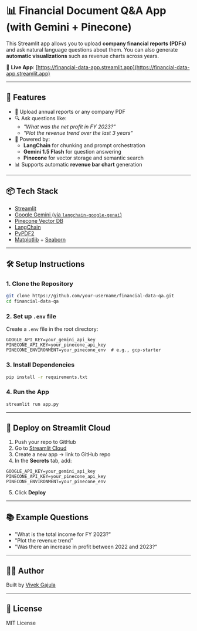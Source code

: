 # 📊 Financial Document Q&A App (with Gemini + Pinecone)

This Streamlit app allows you to upload **company financial reports (PDFs)** and ask natural language questions about them. You can also generate **automatic visualizations** such as revenue charts across years.

🔗 **Live App**: [https://financial-data-app.streamlit.app](https://financial-data-app.streamlit.app)

---

## 🚀 Features

- 📁 Upload annual reports or any company PDF
- 🔍 Ask questions like:
  - *"What was the net profit in FY 2023?"*
  - *"Plot the revenue trend over the last 3 years"*
- 🧠 Powered by:
  - **LangChain** for chunking and prompt orchestration
  - **Gemini 1.5 Flash** for question answering
  - **Pinecone** for vector storage and semantic search
- 📊 Supports automatic **revenue bar chart** generation

---

## 📦 Tech Stack

- [Streamlit](https://streamlit.io/)
- [Google Gemini (via `langchain-google-genai`)](https://ai.google.dev/)
- [Pinecone Vector DB](https://www.pinecone.io/)
- [LangChain](https://www.langchain.com/)
- [PyPDF2](https://pypi.org/project/PyPDF2/)
- [Matplotlib](https://matplotlib.org/) + [Seaborn](https://seaborn.pydata.org/)

---

## 🛠 Setup Instructions

### 1. Clone the Repository

```bash
git clone https://github.com/your-username/financial-data-qa.git
cd financial-data-qa
```

### 2. Set up `.env` file

Create a `.env` file in the root directory:

```env
GOOGLE_API_KEY=your_gemini_api_key
PINECONE_API_KEY=your_pinecone_api_key
PINECONE_ENVIRONMENT=your_pinecone_env  # e.g., gcp-starter
```

### 3. Install Dependencies

```bash
pip install -r requirements.txt
```

### 4. Run the App

```bash
streamlit run app.py
```

---

## 🚀 Deploy on Streamlit Cloud

1. Push your repo to GitHub
2. Go to [Streamlit Cloud](https://streamlit.io/cloud)
3. Create a new app → link to GitHub repo
4. In the **Secrets** tab, add:

```env
GOOGLE_API_KEY=your_gemini_api_key
PINECONE_API_KEY=your_pinecone_api_key
PINECONE_ENVIRONMENT=your_pinecone_env
```

5. Click **Deploy**

---

## 📚 Example Questions

- "What is the total income for FY 2023?"
- "Plot the revenue trend"
- "Was there an increase in profit between 2022 and 2023?"

---

## 🧑‍💻 Author

Built by [Vivek Gajula](https://github.com/gajula21)

---

## 📝 License

MIT License
